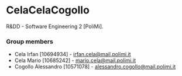 # CelaCelaCogollo
R&amp;DD - Software Engineering 2 [PoliMi].

### Group members
* Cela Irfan [10694934] - irfan.cela@mail.polimi.it
* Cela Mario [10685242] - mario.cela@mail.polimi.it
* Cogollo Alessandro [10571078] - alessandro.cogollo@mail.polimi.it
